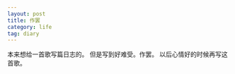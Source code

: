 ```yaml
---
layout: post
title: 作罢
category: life
tag: diary
---
```



本来想给一首歌写篇日志的。
但是写到好难受。作罢。
以后心情好的时候再写这首歌。
